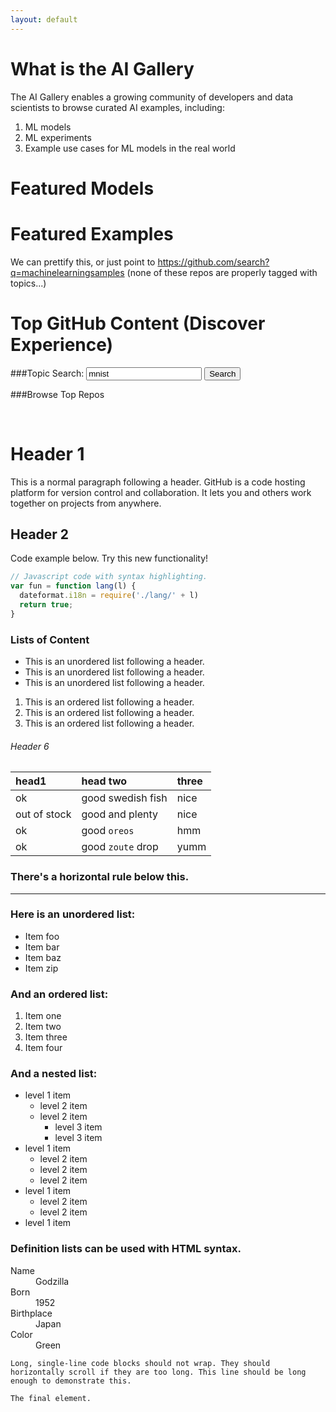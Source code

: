 ```yaml
---
layout: default
---
```



# What is the AI Gallery
The AI Gallery enables a growing community of developers and data scientists to browse curated AI examples, including:
1. ML models 
2. ML experiments
3. Example use cases for ML models in the real world

# Featured Models
<div class="github-card" data-github="onnx/models" data-width="400" data-height="" data-theme="default"></div>
<script src="//cdn.jsdelivr.net/github-cards/latest/widget.js"></script>

# Featured Examples
We can prettify this, or just point to https://github.com/search?q=machinelearningsamples (none of these repos are properly tagged with topics...)

# Top GitHub Content (Discover Experience)
###Topic Search: 
<input type='text' id='keyword' name='keyword' value='mnist'>
<input type="button" id="btnSearch" value="Search"/>
<div class="github-widget" data-type="search"></div>

###Browse Top Repos
<div id="browse_content">
    <div class="browse_result" style="display:inline-block; width:200; vertical-align: top">
        <div class="github-widget" data-type="browse" data-browseTopic="onnx"></div>
    </div>
    <div class="browse_result" style="display:inline-block; width:200; vertical-align: top">
        <div class="github-widget" data-type="browse" data-browseTopic="tensorflow"></div>
    </div>
</div>

<script src="./dist/bundle.js"></script>

# Header 1

This is a normal paragraph following a header. GitHub is a code hosting platform for version control and collaboration. It lets you and others work together on projects from anywhere.

## Header 2

Code example below. Try this new functionality!

```js
// Javascript code with syntax highlighting.
var fun = function lang(l) {
  dateformat.i18n = require('./lang/' + l)
  return true;
}
```

### Lists of Content

*   This is an unordered list following a header.
*   This is an unordered list following a header.
*   This is an unordered list following a header.

1.  This is an ordered list following a header.
2.  This is an ordered list following a header.
3.  This is an ordered list following a header.

###### Header 6

| head1        | head two          | three |
|:-------------|:------------------|:------|
| ok           | good swedish fish | nice  |
| out of stock | good and plenty   | nice  |
| ok           | good `oreos`      | hmm   |
| ok           | good `zoute` drop | yumm  |

### There's a horizontal rule below this.

* * *

### Here is an unordered list:

*   Item foo
*   Item bar
*   Item baz
*   Item zip

### And an ordered list:

1.  Item one
1.  Item two
1.  Item three
1.  Item four

### And a nested list:

- level 1 item
  - level 2 item
  - level 2 item
    - level 3 item
    - level 3 item
- level 1 item
  - level 2 item
  - level 2 item
  - level 2 item
- level 1 item
  - level 2 item
  - level 2 item
- level 1 item

### Definition lists can be used with HTML syntax.

<dl>
<dt>Name</dt>
<dd>Godzilla</dd>
<dt>Born</dt>
<dd>1952</dd>
<dt>Birthplace</dt>
<dd>Japan</dd>
<dt>Color</dt>
<dd>Green</dd>
</dl>

```
Long, single-line code blocks should not wrap. They should horizontally scroll if they are too long. This line should be long enough to demonstrate this.
```

```
The final element.
```
